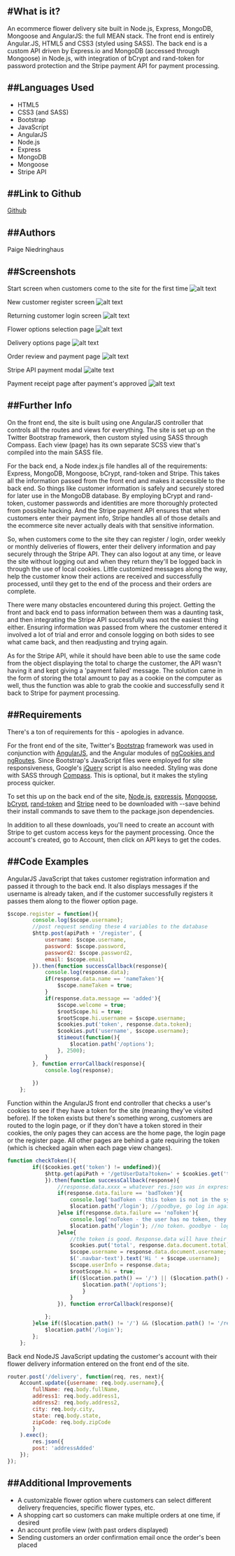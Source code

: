 #What is it?
---
An ecommerce flower delivery site built in Node.js, Express, MongoDB, Mongoose and AngularJS: the full MEAN stack. The front end is entirely Angular.JS, HTML5 and CSS3 (styled using SASS). The back end is a custom API driven by Express.io and MongoDB (accessed through Mongoose) in Node.js, with integration of bCrypt and rand-token for password protection and the Stripe payment API for payment processing. 

##Languages Used
---
  * HTML5
  * CSS3 (and SASS)
  * Bootstrap
  * JavaScript
  * AngularJS
  * Node.js
  * Express
  * MongoDB
  * Mongoose
  * Stripe API

##Link to Github
---
[Github](https://github.com/paigen11/ecommerce)

##Authors
---
Paige Niedringhaus

##Screenshots
---
Start screen when customers come to the site for the first time
![alt text](https://github.com/paigen11/ecommerce/blob/master/screenshots/home-page.png 'home-page.png')

New customer register screen
![alt text](https://github.com/paigen11/ecommerce/blob/master/screenshots/register-page.png 'register-page.png')

Returning customer login screen
![alt text](https://github.com/paigen11/ecommerce/blob/master/screenshots/login-page.png 'login-page.png')

Flower options selection page
![alt text](https://github.com/paigen11/ecommerce/blob/master/screenshots/options-page.png 'options-page.png')

Delivery options page
![alt text](https://github.com/paigen11/ecommerce/blob/master/screenshots/delivery-page.png 'delivery-page.png')

Order review and payment page
![alt text](https://github.com/paigen11/ecommerce/blob/master/screenshots/payment-page.png 'payment-page.png')

Stripe API payment modal
![alte text](https://github.com/paigen11/ecommerce/blob/master/screenshots/stripe-modal.png 'stripe-modal.png')

Payment receipt page after payment's approved
![alt text](https://github.com/paigen11/ecommerce/blob/master/screenshots/receipt-page.png 'receipt-page.png')

##Further Info
---
On the front end, the site is built using one AngularJS controller that controls all the routes and views for everything. The site is set up on the Twitter Bootstrap framework, then custom styled using SASS through Compass. Each view (page) has its own separate SCSS view that's compiled into the main SASS file. 

For the back end, a Node index.js file handles all of the requirements: Express, MongoDB, Mongoose, bCrypt, rand-token and Stripe. This takes all the information passed from the front end and makes it accessible to the back end. So things like customer information is safely and securely stored for later use in the MongoDB database. By employing bCrypt and rand-token, customer passwords and identities are more thoroughly protected from possible hacking. And the Stripe payment API ensures that when customers enter their payment info, Stripe handles all of those details and the ecommerce site never actually deals with that sensitive information.

So, when customers come to the site they can register / login, order weekly or monthly deliveries of flowers, enter their delivery information and pay securely through the Stripe API. They can also logout at any time, or leave the site without logging out and when they return they'll be logged back in through the use of local cookies. Little customized messages along the way, help the customer know their actions are received and successfully processed, until they get to the end of the process and their orders are complete.

There were many obstacles encountered during this project. Getting the front and back end to pass information between them was a daunting task, and then integrating the Stripe API successfully was not the easiest thing either. Ensuring information was passed from where the customer entered it involved a lot of trial and error and console logging on both sides to see what came back, and then readjusting and trying again. 

As for the Stripe API, while it should have been able to use the same code from the object displaying the total to charge the customer, the API wasn't having it and kept giving a 'payment failed' message. The solution came in the form of storing the total amount to pay as a cookie on the computer as well, thus the function was able to grab the cookie and successfully send it back to Stripe for payment processing.

##Requirements
---
There's a ton of requirements for this - apologies in advance.

For the front end of the site, Twitter's [Bootstrap](http://getbootstrap.com/getting-started/) framework was used in conjunction with [AngularJS](https://angularjs.org/), and the Angular modules of [ngCookies and ngRoutes](https://code.angularjs.org/1.5.8/). Since Bootstrap's JavaScript files were employed for site responsiveness, Google's [jQuery](https://ajax.googleapis.com/ajax/libs/jquery/2.2.4/jquery.min.js) script is also needed. Styling was done with SASS through [Compass](http://compass.kkbox.com/). This is optional, but it makes the styling process quicker.

To set this up on the back end of the site, [Node.js](https://docs.npmjs.com/getting-started/installing-node), [expressjs](http://expressjs.com/), [Mongoose](http://mongoosejs.com/), [bCrypt](https://www.npmjs.com/package/bcrypt), [rand-token](https://www.npmjs.com/package/rand-token) and [Stripe](https://stripe.com/docs/libraries) need to be downloaded with --save behind their install commands to save them to the package.json dependencies. 

In addition to all these downloads, you'll need to create an account with Stripe to get custom access keys for the payment processing. Once the account's created, go to Account, then click on API keys to get the codes.

##Code Examples
---
AngularJS JavaScript that takes customer registration information and passed it through to the back end. It also displays messages if the username is already taken, and if the customer successfully registers it passes them along to the flower option page.

```javascript
$scope.register = function(){
		console.log($scope.username);
		//post request sending these 4 variables to the database
		$http.post(apiPath + '/register', {
			username: $scope.username,
			password: $scope.password,
			password2: $scope.password2,
			email: $scope.email
		}).then(function successCallback(response){
			console.log(response.data);
			if(response.data.name == 'nameTaken'){
				$scope.nameTaken = true;
			}
			if(response.data.message == 'added'){
				$scope.welcome = true;
				$rootScope.hi = true;
				$rootScope.hi.username = $scope.username;
				$cookies.put('token', response.data.token);
				$cookies.put('username', $scope.username);
				$timeout(function(){
					$location.path('/options');
				}, 2500);
			}
		}, function errorCallback(response){
			console.log(response);
			
		})
	};
```


Function within the AngularJS front end controller that checks a user's cookies to see if they have a token for the site (meaning they've visited before). If the token exists but there's something wrong, customers are routed to the login page, or if they don't have a token stored in their cookies, the only pages they can access are the home page, the login page or the register page. All other pages are behind a gate requiring the token (which is checked again when each page view changes). 

```javascript
function checkToken(){
		if(($cookies.get('token') != undefined)){	
			$http.get(apiPath + '/getUserData?token=' + $cookies.get('token'),{
			}).then(function successCallback(response){
				//response.data.xxxx = whatever res.json was in express
				if(response.data.failure == 'badToken'){
					console.log('badToken - this token is not in the system')
					$location.path('/login'); //goodbye, go log in again. token is expired or fake
				}else if(response.data.failure == 'noToken'){
					console.log('noToken - the user has no token, they cannot be here')
					$location.path('/login'); //no token. goodbye - log in again
				}else{
					//the token is good. Response.data will have their stuff in it
					$cookies.put('total', response.data.document.total);
					$scope.username = response.data.document.username;
					$('.navbar-text').text('Hi ' + $scope.username);
					$scope.userInfo = response.data;
					$rootScope.hi = true;
					if(($location.path() == '/') || ($location.path() == '/register') || (location.path == '/login')){
						$location.path('/options');
						}
					}	
				}), function errorCallback(response){

			};
		}else if(($location.path() != '/') && ($location.path() != '/register') && ($location.path() != '/login') && ($cookies.get('token') == undefined)){
			$location.path('/login');
		};
	};			
```


Back end NodeJS JavaScript updating the customer's account with their flower delivery information entered on the front end of the site.

```javascript
router.post('/delivery', function(req, res, next){
	Account.update({username: req.body.username},{
		fullName: req.body.fullName,
		address1: req.body.address1,
		address2: req.body.address2,
		city: req.body.city,
		state: req.body.state,
		zipCode: req.body.zipCode
		}
	).exec();
		res.json({
		post: 'addressAdded'
	});
});
```	

##Additional Improvements
---
  * A customizable flower option where customers can select different delivery frequencies, specific flower types, etc.
  * A shopping cart so customers can make multiple orders at one time, if desired
  * An account profile view (with past orders displayed)
  * Sending customers an order confirmation email once the order's been placed
